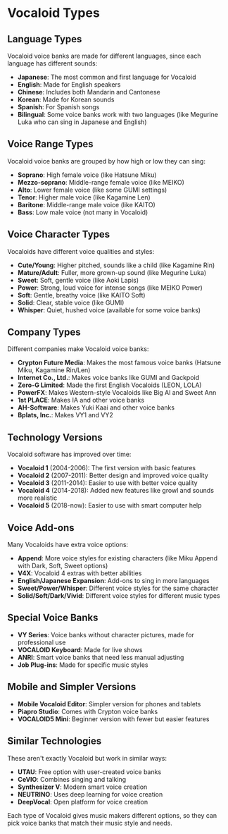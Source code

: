 # Vocaloid Types

## Language Types

Vocaloid voice banks are made for different languages, since each language has different sounds:

- **Japanese**: The most common and first language for Vocaloid
- **English**: Made for English speakers
- **Chinese**: Includes both Mandarin and Cantonese
- **Korean**: Made for Korean sounds
- **Spanish**: For Spanish songs
- **Bilingual**: Some voice banks work with two languages (like Megurine Luka who can sing in Japanese and English)

## Voice Range Types

Vocaloid voice banks are grouped by how high or low they can sing:

- **Soprano**: High female voice (like Hatsune Miku)
- **Mezzo-soprano**: Middle-range female voice (like MEIKO)
- **Alto**: Lower female voice (like some GUMI settings)
- **Tenor**: Higher male voice (like Kagamine Len)
- **Baritone**: Middle-range male voice (like KAITO)
- **Bass**: Low male voice (not many in Vocaloid)

## Voice Character Types

Vocaloids have different voice qualities and styles:

- **Cute/Young**: Higher pitched, sounds like a child (like Kagamine Rin)
- **Mature/Adult**: Fuller, more grown-up sound (like Megurine Luka)
- **Sweet**: Soft, gentle voice (like Aoki Lapis)
- **Power**: Strong, loud voice for intense songs (like MEIKO Power)
- **Soft**: Gentle, breathy voice (like KAITO Soft)
- **Solid**: Clear, stable voice (like GUMI)
- **Whisper**: Quiet, hushed voice (available for some voice banks)

## Company Types

Different companies make Vocaloid voice banks:

- **Crypton Future Media**: Makes the most famous voice banks (Hatsune Miku, Kagamine Rin/Len)
- **Internet Co., Ltd.**: Makes voice banks like GUMI and Gackpoid
- **Zero-G Limited**: Made the first English Vocaloids (LEON, LOLA)
- **PowerFX**: Makes Western-style Vocaloids like Big Al and Sweet Ann
- **1st PLACE**: Makes IA and other voice banks
- **AH-Software**: Makes Yuki Kaai and other voice banks
- **Bplats, Inc.**: Makes VY1 and VY2

## Technology Versions

Vocaloid software has improved over time:

- **Vocaloid 1** (2004-2006): The first version with basic features
- **Vocaloid 2** (2007-2011): Better design and improved voice quality
- **Vocaloid 3** (2011-2014): Easier to use with better voice quality
- **Vocaloid 4** (2014-2018): Added new features like growl and sounds more realistic
- **Vocaloid 5** (2018-now): Easier to use with smart computer help

## Voice Add-ons

Many Vocaloids have extra voice options:

- **Append**: More voice styles for existing characters (like Miku Append with Dark, Soft, Sweet options)
- **V4X**: Vocaloid 4 extras with better abilities
- **English/Japanese Expansion**: Add-ons to sing in more languages
- **Sweet/Power/Whisper**: Different voice styles for the same character
- **Solid/Soft/Dark/Vivid**: Different voice styles for different music types

## Special Voice Banks

- **VY Series**: Voice banks without character pictures, made for professional use
- **VOCALOID Keyboard**: Made for live shows
- **ANRI**: Smart voice banks that need less manual adjusting
- **Job Plug-ins**: Made for specific music styles

## Mobile and Simpler Versions

- **Mobile Vocaloid Editor**: Simpler version for phones and tablets
- **Piapro Studio**: Comes with Crypton voice banks
- **VOCALOID5 Mini**: Beginner version with fewer but easier features

## Similar Technologies

These aren't exactly Vocaloid but work in similar ways:

- **UTAU**: Free option with user-created voice banks
- **CeVIO**: Combines singing and talking
- **Synthesizer V**: Modern smart voice creation
- **NEUTRINO**: Uses deep learning for voice creation
- **DeepVocal**: Open platform for voice creation

Each type of Vocaloid gives music makers different options, so they can pick voice banks that match their music style and needs.
